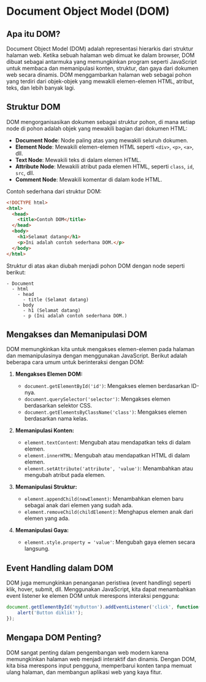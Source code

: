 
# Document Object Model (DOM)

## Apa itu DOM?

Document Object Model (DOM) adalah representasi hierarkis dari struktur halaman web. Ketika sebuah halaman web dimuat ke dalam browser, DOM dibuat sebagai antarmuka yang memungkinkan program seperti JavaScript untuk membaca dan memanipulasi konten, struktur, dan gaya dari dokumen web secara dinamis. DOM menggambarkan halaman web sebagai pohon yang terdiri dari objek-objek yang mewakili elemen-elemen HTML, atribut, teks, dan lebih banyak lagi.

## Struktur DOM

DOM mengorganisasikan dokumen sebagai struktur pohon, di mana setiap node di pohon adalah objek yang mewakili bagian dari dokumen HTML:

- **Document Node**: Node paling atas yang mewakili seluruh dokumen.
- **Element Node**: Mewakili elemen-elemen HTML seperti `<div>`, `<p>`, `<a>`, dll.
- **Text Node**: Mewakili teks di dalam elemen HTML.
- **Attribute Node**: Mewakili atribut pada elemen HTML, seperti `class`, `id`, `src`, dll.
- **Comment Node**: Mewakili komentar di dalam kode HTML.

Contoh sederhana dari struktur DOM:

```html
<!DOCTYPE html>
<html>
  <head>
    <title>Contoh DOM</title>
  </head>
  <body>
    <h1>Selamat datang</h1>
    <p>Ini adalah contoh sederhana DOM.</p>
  </body>
</html>
```

Struktur di atas akan diubah menjadi pohon DOM dengan node seperti berikut:

```
- Document
  - html
    - head
      - title (Selamat datang)
    - body
      - h1 (Selamat datang)
      - p (Ini adalah contoh sederhana DOM.)
```

## Mengakses dan Memanipulasi DOM

DOM memungkinkan kita untuk mengakses elemen-elemen pada halaman dan memanipulasinya dengan menggunakan JavaScript. Berikut adalah beberapa cara umum untuk berinteraksi dengan DOM:

1. **Mengakses Elemen DOM:**
   - `document.getElementById('id')`: Mengakses elemen berdasarkan ID-nya.
   - `document.querySelector('selector')`: Mengakses elemen berdasarkan selektor CSS.
   - `document.getElementsByClassName('class')`: Mengakses elemen berdasarkan nama kelas.

2. **Memanipulasi Konten:**
   - `element.textContent`: Mengubah atau mendapatkan teks di dalam elemen.
   - `element.innerHTML`: Mengubah atau mendapatkan HTML di dalam elemen.
   - `element.setAttribute('attribute', 'value')`: Menambahkan atau mengubah atribut pada elemen.

3. **Memanipulasi Struktur:**
   - `element.appendChild(newElement)`: Menambahkan elemen baru sebagai anak dari elemen yang sudah ada.
   - `element.removeChild(childElement)`: Menghapus elemen anak dari elemen yang ada.

4. **Memanipulasi Gaya:**
   - `element.style.property = 'value'`: Mengubah gaya elemen secara langsung.

## Event Handling dalam DOM

DOM juga memungkinkan penanganan peristiwa (event handling) seperti klik, hover, submit, dll. Menggunakan JavaScript, kita dapat menambahkan event listener ke elemen DOM untuk merespons interaksi pengguna:

```javascript
document.getElementById('myButton').addEventListener('click', function() {
    alert('Button diklik!');
});
```

## Mengapa DOM Penting?

DOM sangat penting dalam pengembangan web modern karena memungkinkan halaman web menjadi interaktif dan dinamis. Dengan DOM, kita bisa merespons input pengguna, memperbarui konten tanpa memuat ulang halaman, dan membangun aplikasi web yang kaya fitur.
